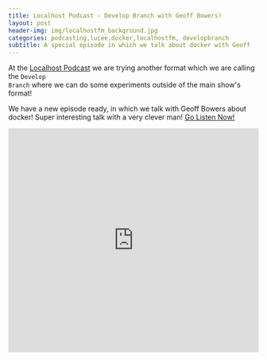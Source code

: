 ```yaml
---
title: Localhost Podcast - Develop Branch with Geoff Bowers!
layout: post
header-img: img/localhostfm_background.jpg
categories: podcasting,lucee,docker,localhostfm, developbranch
subtitle: A special episode in which we talk about docker with Geoff
---
```


At the <a href="http://localhost.fm">Localhost Podcast</a> we are trying another format which we are calling the <code>Develop Branch</code> where we can do some experiments outside of the main show's format! 

We have a new episode ready, in which we talk with Geoff Bowers about docker! Super interesting talk with a very clever man! <a href="https://soundcloud.com/localhostfm/localhost-podcast-episode-001-1">Go Listen Now!</a> 

<iframe width="100%" height="450" scrolling="no" frameborder="no" src="https://w.soundcloud.com/player/?url=https%3A//api.soundcloud.com/tracks/306353727&amp;auto_play=false&amp;hide_related=false&amp;show_comments=true&amp;show_user=true&amp;show_reposts=false&amp;visual=true"></iframe>
